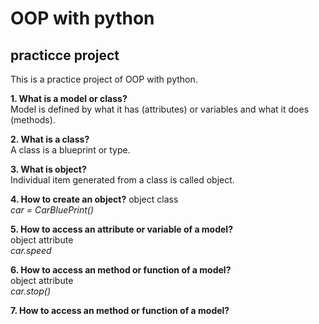 # OOP with python

## practicce project

This is a practice project of OOP with python.

**1. What is a model or class?** \
Model is defined by what it has (attributes) or variables and what it does (methods).

**2. What is a class?** \
A class is a blueprint or type.

**3. What is object?**\
Individual item generated from a class is called object.

**4. How to create an object?**
object class\
_car = CarBluePrint()_

**5. How to access an attribute or variable of a model?**\
object attribute\
_car.speed_

**6. How to access an method or function of a model?**\
object attribute\
_car.stop()_

**7. How to access an method or function of a model?**
